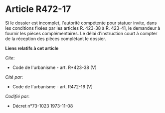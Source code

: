 # Article R472-17

Si le dossier est incomplet, l'autorité compétente pour statuer invite, dans les conditions fixées par les articles R. 423-38
à R. 423-41, le demandeur à fournir les pièces complémentaires. Le délai d'instruction court à compter de la réception des
pièces complétant le dossier.

**Liens relatifs à cet article**

_Cite_:

  - Code de l'urbanisme - art. R*423-38 (V)

_Cité par_:

  - Code de l'urbanisme - art. R472-16 (V)

_Codifié par_:

  - Décret n°73-1023 1973-11-08
